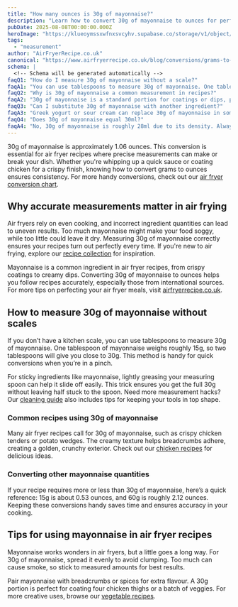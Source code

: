 ```yaml
---
title: "How many ounces is 30g of mayonnaise?"
description: "Learn how to convert 30g of mayonnaise to ounces for perfect air fryer recipes. Get accurate measurements in seconds!"
pubDate: 2025-08-08T00:00:00.000Z
heroImage: "https://klueoymssxwfnxsvcyhv.supabase.co/storage/v1/object/public/Shmucket/how-many-ounces-is-30g-of-mayonnaise.webp"
tags:
  - "measurement"
author: "AirFryerRecipe.co.uk"
canonical: "https://www.airfryerrecipe.co.uk/blog/conversions/grams-to-ounces/how-many-ounces-is-30g-of-mayonnaise"
schema: |
  <!-- Schema will be generated automatically -->
faqQ1: "How do I measure 30g of mayonnaise without a scale?"
faqA1: "You can use tablespoons to measure 30g of mayonnaise. One tablespoon holds about 15g, so two tablespoons will give you roughly 30g. For sticky ingredients, lightly grease the spoon to ensure all the mayonnaise slides off."
faqQ2: "Why is 30g of mayonnaise a common measurement in recipes?"
faqA2: "30g of mayonnaise is a standard portion for coatings or dips, providing enough moisture without overwhelming the dish. It’s ideal for air fryer recipes, ensuring even cooking and crispiness."
faqQ3: "Can I substitute 30g of mayonnaise with another ingredient?"
faqA3: "Greek yogurt or sour cream can replace 30g of mayonnaise in some recipes, though the texture may vary. For air frying, mayonnaise works best for crispy coatings."
faqQ4: "Does 30g of mayonnaise equal 30ml?"
faqA4: "No, 30g of mayonnaise is roughly 28ml due to its density. Always weigh mayonnaise for accuracy, especially in air fryer recipes where precision matters."
---
```

<p>30g of mayonnaise is approximately 1.06 ounces. This conversion is essential for air fryer recipes where precise measurements can make or break your dish. Whether you're whipping up a quick sauce or coating chicken for a crispy finish, knowing how to convert grams to ounces ensures consistency. For more handy conversions, check out our <a href=https://www.airfryerrecipe.co.uk/air-fryer-conversion-chart>air fryer conversion chart</a>.</p>

<h2>Why accurate measurements matter in air frying</h2>  
<p>Air fryers rely on even cooking, and incorrect ingredient quantities can lead to uneven results. Too much mayonnaise might make your food soggy, while too little could leave it dry. Measuring 30g of mayonnaise correctly ensures your recipes turn out perfectly every time. If you're new to air frying, explore our <a href=https://www.airfryerrecipe.co.uk/recipes>recipe collection</a> for inspiration.</p>  

<p>Mayonnaise is a common ingredient in air fryer recipes, from crispy coatings to creamy dips. Converting 30g of mayonnaise to ounces helps you follow recipes accurately, especially those from international sources. For more tips on perfecting your air fryer meals, visit <a href=https://www.airfryerrecipe.co.uk/>airfryerrecipe.co.uk</a>.</p>  

<h2>How to measure 30g of mayonnaise without scales</h2>  
<p>If you don’t have a kitchen scale, you can use tablespoons to measure 30g of mayonnaise. One tablespoon of mayonnaise weighs roughly 15g, so two tablespoons will give you close to 30g. This method is handy for quick conversions when you’re in a pinch.</p>  

<p>For sticky ingredients like mayonnaise, lightly greasing your measuring spoon can help it slide off easily. This trick ensures you get the full 30g without leaving half stuck to the spoon. Need more measurement hacks? Our <a href=https://www.airfryerrecipe.co.uk/air-fryer-cleaner>cleaning guide</a> also includes tips for keeping your tools in top shape.</p>  

<h3>Common recipes using 30g of mayonnaise</h3>  
<p>Many air fryer recipes call for 30g of mayonnaise, such as crispy chicken tenders or potato wedges. The creamy texture helps breadcrumbs adhere, creating a golden, crunchy exterior. Check out our <a href=https://www.airfryerrecipe.co.uk/recipe-category/chicken>chicken recipes</a> for delicious ideas.</p>  

<h3>Converting other mayonnaise quantities</h3>  
<p>If your recipe requires more or less than 30g of mayonnaise, here’s a quick reference: 15g is about 0.53 ounces, and 60g is roughly 2.12 ounces. Keeping these conversions handy saves time and ensures accuracy in your cooking.</p>  

<h2>Tips for using mayonnaise in air fryer recipes</h2>  
<p>Mayonnaise works wonders in air fryers, but a little goes a long way. For 30g of mayonnaise, spread it evenly to avoid clumping. Too much can cause smoke, so stick to measured amounts for best results.</p>  

<p>Pair mayonnaise with breadcrumbs or spices for extra flavour. A 30g portion is perfect for coating four chicken thighs or a batch of veggies. For more creative uses, browse our <a href=https://www.airfryerrecipe.co.uk/recipe-category/vegetables>vegetable recipes</a>.</p>
